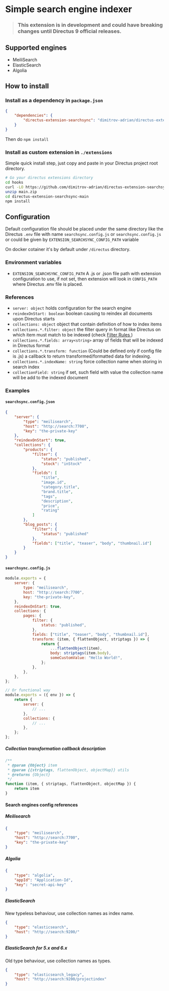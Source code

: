 # Simple search engine indexer

> ### This extension is in development and could have breaking changes until Directus 9 official releases.

## Supported engines

- MeiliSearch
- ElasticSearch
- Algolia

## How to install

### Install as a dependency in `package.json`

```json
{
	"dependencies": {
		"directus-extension-searchsync": "dimitrov-adrian/directus-extension-searchsync#v1.0.0-rc.85"
	}
}
```

Then do `npm install`

### Install as custom extension in `./extensions`

Simple quick install step, just copy and paste in your Directus project root directory.

```bash
# Go your directus extensions directory
cd hooks
curl -LO https://github.com/dimitrov-adrian/directus-extension-searchsync/archive/refs/heads/main.zip
unzip main.zip
cd directus-extension-searchsync-main
npm install
```

## Configuration

Default configuration file should be placed under the same directory like the Directus `.env` file with name `searchsync.config.js` or `searchsync.config.js` or could be given by `EXTENSION_SEARCHSYNC_CONFIG_PATH` variable

On docker cotainer it's by default under `/directus` directory.

### Environment variables

- `EXTENSION_SEARCHSYNC_CONFIG_PATH` A .js or .json file path with extension configuration to use, if not set, then extension will look in `CONFIG_PATH` where Directus .env file is placed.

### References

- `server: object` holds configuration for the search engine
- `reindexOnStart: boolean` boolean causing to reindex all documents upon Directus starts
- `collections: object` object that contain definition of how to index items
- `collections.*.filter: object` the filter query in format like Directus on which item must match to be indexed (check [Filter Rules
  ](https://docs.directus.io/reference/filter-rules/#filter-rules))
- `collections.*.fields: array<string>` array of fields that will be indexed in Directus format
- `collections.*.transform: function` (Could be defined only if config file is .js) a callback to return transformed/formatted data for indexing.
- `collections.*.indexName: string` force collection name when storing in search index
- `collectionField: string` if set, such field with value the collection name will be add to the indexed document

### Examples

#### `searchsync.config.json`

```json
{
	"server": {
		"type": "meilisearch",
		"host": "http://search:7700",
		"key": "the-private-key"
	},
	"reindexOnStart": true,
	"collections": {
		"products": {
			"filter": {
				"status": "published",
				"stock": "inStock"
			},
			"fields": [
				"title",
				"image.id",
				"category.title",
				"brand.title",
				"tags",
				"description",
				"price",
				"rating"
			]
		},
		"blog_posts": {
			"filter": {
				"status": "published"
			},
			"fields": ["title", "teaser", "body", "thumbnail.id"]
		}
	}
}
```

#### `searchsync.config.js`

```javascript
module.exports = {
	server: {
		type: "meilisearch",
		host: "http://search:7700",
		key: "the-private-key",
	},
	reindexOnStart: true,
	collections: {
		pages: {
			filter: {
				status: "published",
			},
			fields: ["title", "teaser", "body", "thumbnail.id"],
			transform: (item, { flattenObject, striptags }) => {
				return {
					...flattenObject(item),
					body: striptags(item.body),
					someCustomValue: "Hello World!",
				};
			},
		},
	},
};

// Or functional way
module.exports = ({ env }) => {
	return {
		server: {
			// ...
		},
		collections: {
			// ...
		},
	};
};
```

##### Collection transformation callback description

```javascript
/**
 * @param {Object} item
 * @param {{striptags, flattenObject, objectMap}} utils
 * @returns {Object}
 */
function (item, { striptags, flattenObject, objectMap }) {
	return item
}
```

#### Search engines config references

##### Meilisearch

```json
{
	"type": "meilisearch",
	"host": "http://search:7700",
	"key": "the-private-key"
}
```

##### Algolia

```json
{
	"type": "algolia",
	"appId": "Application-Id",
	"key": "secret-api-key"
}
```

##### ElasticSearch

New typeless behaviour, use collection names as index name.

```json
{
	"type": "elasticsearch",
	"host": "http://search:9200/"
}
```

##### ElasticSearch for 5.x and 6.x

Old type behaviour, use collection names as types.

```json
{
	"type": "elasticsearch_legacy",
	"host": "http://search:9200/projectindex"
}
```
